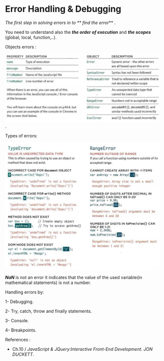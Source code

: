 # Error Handling & Debugging

*The first step in solving errors in to ** find the error*** .

You need to understand also the ***the order of execution*** and ***the scopes*** (global, local, function,..).

Objects errors :

![object errors](img/Screenshot(45).jpg).

Types of errors:

![types of errors](img/Screenshot(46).jpg)

***NaN*** is not an error it indicates that the value of the used variable(in mathematical statements) is not a number.


Handling errors by:

1- Debugging.

2- Try, catch, throw and finally statements.

3- Console.

4- Breakpoints.


References :

* Ch.10 / *JavaScript & JQuery:Interactive Front-End Development. JON DUCKETT*.